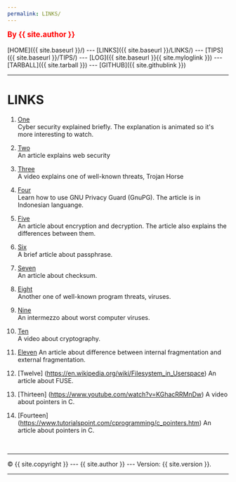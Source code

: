 ```yaml
---
permalink: LINKS/
---
```

<span style="color:red; font-weight:bold; font-size:larger;">By {{ site.author }}</span>
<br><br>
[HOME]({{ site.baseurl }}/) ---
[LINKS]({{ site.baseurl }}/LINKS/) ---
[TIPS]({{ site.baseurl }}/TIPS/) ---
[LOG]({{ site.baseurl }}{{ site.myloglink }}) ---
[TARBALL]({{ site.tarball }}) ---
[GITHUB]({{ site.githublink }})
<br>
<hr>

# LINKS

1. [One](https://www.youtube.com/watch?v=shQEXpUwaIY)<br>
Cyber security explained briefly. The explanation is animated so it's more interesting to watch.

2. [Two](https://www.javatpoint.com/what-is-cyber-security)<br>
An article explains web security

3. [Three](https://www.youtube.com/watch?v=IF4VIC1TfoE)<br>
A video explains one of well-known threats, Trojan Horse

4. [Four](https://medium.com/kode-dan-kodean/belajar-memakai-gnu-privacy-guard-gnupg-gpg-3944e19dba91)<br>
Learn how to use GNU Privacy Guard (GnuPG). The article is in Indonesian languange.

5. [Five](https://www.geeksforgeeks.org/difference-between-encryption-and-decryption/)<br>
An article about encryption and decryption. The article also explains the differences between them.

6. [Six](https://www.techopedia.com/definition/4041/passphrase)<br>
A brief article about passphrase.

7. [Seven](https://www.howtogeek.com/363735/what-is-a-checksum-and-why-should-you-care/)<br>
An article about checksum.

8. [Eight](https://us.norton.com/internetsecurity-malware-what-is-a-computer-virus.html#)<br>
Another one of well-known program threats, viruses.

9. [Nine](https://www.youtube.com/watch?v=DF8Ka8Jh0BQ)<br>
An intermezzo about worst computer viruses.

10. [Ten](https://www.youtube.com/watch?v=jhXCTbFnK8o)<br>
A video about cryptography.

11. [Eleven](https://byjus.com/gate/difference-between-internal-and-external-fragmentation/#:~:text=What%20is%20Internal%20Fragmentation%3F,is%20known%20as%20internal%20fragmentation.)
An article about difference between internal fragmentation and external fragmentation.

12. [Twelve] (https://en.wikipedia.org/wiki/Filesystem_in_Userspace)
An article about FUSE.

13. [Thirteen] (https://www.youtube.com/watch?v=KGhacRRMnDw)
A video about pointers in C.

14. [Fourteen] (https://www.tutorialspoint.com/cprogramming/c_pointers.htm)
An article about pointers in C.
<br>
<hr>
&copy; {{ site.copyright }} --- {{ site.author }} --- Version: {{ site.version }}.
<hr>
<br>
